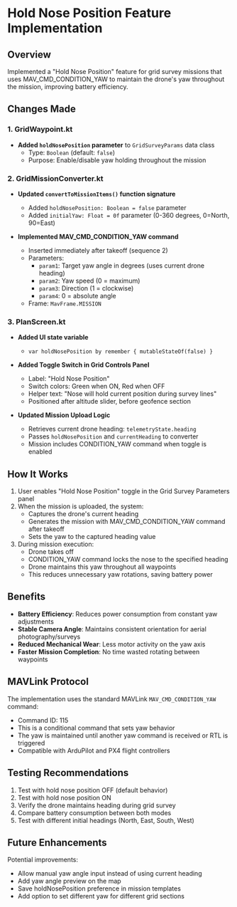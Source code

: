 # Hold Nose Position Feature Implementation

## Overview
Implemented a "Hold Nose Position" feature for grid survey missions that uses MAV_CMD_CONDITION_YAW to maintain the drone's yaw throughout the mission, improving battery efficiency.

## Changes Made

### 1. GridWaypoint.kt
- **Added `holdNosePosition` parameter** to `GridSurveyParams` data class
  - Type: `Boolean` (default: `false`)
  - Purpose: Enable/disable yaw holding throughout the mission

### 2. GridMissionConverter.kt
- **Updated `convertToMissionItems()` function signature**
  - Added `holdNosePosition: Boolean = false` parameter
  - Added `initialYaw: Float = 0f` parameter (0-360 degrees, 0=North, 90=East)

- **Implemented MAV_CMD_CONDITION_YAW command**
  - Inserted immediately after takeoff (sequence 2)
  - Parameters:
    - `param1`: Target yaw angle in degrees (uses current drone heading)
    - `param2`: Yaw speed (0 = maximum)
    - `param3`: Direction (1 = clockwise)
    - `param4`: 0 = absolute angle
  - Frame: `MavFrame.MISSION`

### 3. PlanScreen.kt
- **Added UI state variable**
  - `var holdNosePosition by remember { mutableStateOf(false) }`

- **Added Toggle Switch in Grid Controls Panel**
  - Label: "Hold Nose Position"
  - Switch colors: Green when ON, Red when OFF
  - Helper text: "Nose will hold current position during survey lines"
  - Positioned after altitude slider, before geofence section

- **Updated Mission Upload Logic**
  - Retrieves current drone heading: `telemetryState.heading`
  - Passes `holdNosePosition` and `currentHeading` to converter
  - Mission includes CONDITION_YAW command when toggle is enabled

## How It Works

1. User enables "Hold Nose Position" toggle in the Grid Survey Parameters panel
2. When the mission is uploaded, the system:
   - Captures the drone's current heading
   - Generates the mission with MAV_CMD_CONDITION_YAW command after takeoff
   - Sets the yaw to the captured heading value
3. During mission execution:
   - Drone takes off
   - CONDITION_YAW command locks the nose to the specified heading
   - Drone maintains this yaw throughout all waypoints
   - This reduces unnecessary yaw rotations, saving battery power

## Benefits

- **Battery Efficiency**: Reduces power consumption from constant yaw adjustments
- **Stable Camera Angle**: Maintains consistent orientation for aerial photography/surveys
- **Reduced Mechanical Wear**: Less motor activity on the yaw axis
- **Faster Mission Completion**: No time wasted rotating between waypoints

## MAVLink Protocol

The implementation uses the standard MAVLink `MAV_CMD_CONDITION_YAW` command:
- Command ID: 115
- This is a conditional command that sets yaw behavior
- The yaw is maintained until another yaw command is received or RTL is triggered
- Compatible with ArduPilot and PX4 flight controllers

## Testing Recommendations

1. Test with hold nose position OFF (default behavior)
2. Test with hold nose position ON
3. Verify the drone maintains heading during grid survey
4. Compare battery consumption between both modes
5. Test with different initial headings (North, East, South, West)

## Future Enhancements

Potential improvements:
- Allow manual yaw angle input instead of using current heading
- Add yaw angle preview on the map
- Save holdNosePosition preference in mission templates
- Add option to set different yaw for different grid sections

